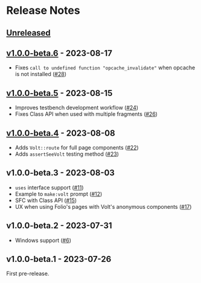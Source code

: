 # Release Notes

## [Unreleased](https://github.com/livewire/volt/compare/v1.0.0-beta.6...main)

## [v1.0.0-beta.6](https://github.com/livewire/volt/compare/v1.0.0-beta.5...v1.0.0-beta.6) - 2023-08-17

- Fixes `call to undefined function "opcache_invalidate"` when opcache is not installed ([#28](https://github.com/livewire/volt/pull/28))

## [v1.0.0-beta.5](https://github.com/livewire/volt/compare/v1.0.0-beta.4...v1.0.0-beta.5) - 2023-08-15

- Improves testbench development workflow ([#24](https://github.com/livewire/volt/pull/24))
- Fixes Class API when used with multiple fragments ([#26](https://github.com/livewire/volt/pull/26))

## [v1.0.0-beta.4](https://github.com/livewire/volt/compare/v1.0.0-beta.3...v1.0.0-beta.4) - 2023-08-08

- Adds `Volt::route` for full page components ([#22](https://github.com/livewire/volt/pull/22))
- Adds `assertSeeVolt` testing method ([#23](https://github.com/livewire/volt/pull/23))

## v1.0.0-beta.3 - 2023-08-03

- `uses` interface support ([#11](https://github.com/livewire/volt/pull/11))
- Example to `make:volt` prompt ([#12](https://github.com/livewire/volt/pull/12))
- SFC with Class API ([#15](https://github.com/livewire/volt/pull/15))
- UX when using Folio's pages with Volt's anonymous components ([#17](https://github.com/livewire/volt/pull/17))

## v1.0.0-beta.2 - 2023-07-31

- Windows support ([#6](https://github.com/livewire/volt/pull/6))

## v1.0.0-beta.1 - 2023-07-26

First pre-release.
